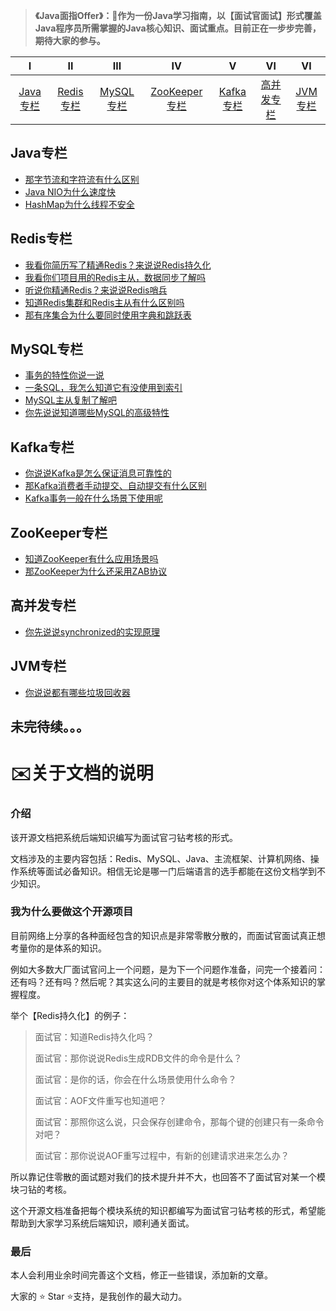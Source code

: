 > **《Java面指Offer》：🌱作为一份Java学习指南，以【面试官面试】形式覆盖Java程序员所需掌握的Java核心知识、面试重点。目前正在一步步完善，期待大家的参与。**

| Ⅰ  | Ⅱ | Ⅲ | Ⅳ | Ⅴ | Ⅵ | Ⅵ |
| :--------: | :----------: | :-----------: | :---------: | :---------: | :---------: | :---------:|
| [Java专栏]() | [Redis专栏]() | [MySQL专栏]() |[ZooKeeper专栏]() | [Kafka专栏]() | [高并发专栏]() | [JVM专栏]() |



## Java专栏

- [那字节流和字符流有什么区别](https://github.com/hdgaadd/JavaGetOffer/blob/master/Java专栏/Java%20IO/JavaIO%E6%B5%81.md)
- [Java NIO为什么速度快](https://github.com/hdgaadd/JavaGetOffer/blob/master/Java专栏/Java%20NIO/Java%20NIO.md)
- [HashMap为什么线程不安全](https://github.com/hdgaadd/JavaGetOffer/blob/master/Java%E4%B8%93%E6%A0%8F/HasMap%E5%BA%95%E5%B1%82%E5%8E%9F%E7%90%86/HasMap%E5%BA%95%E5%B1%82%E5%8E%9F%E7%90%86.md)

## Redis专栏

- [我看你简历写了精通Redis？来说说Redis持久化](https://github.com/hdgaadd/JavaGetOffer/blob/master/Redis专栏/Redis%E6%8C%81%E4%B9%85%E5%8C%96/Redis%E6%8C%81%E4%B9%85%E5%8C%96.md)
- [我看你们项目用的Redis主从，数据同步了解吗](https://github.com/hdgaadd/JavaGetOffer/blob/master/Redis专栏/Redis%E6%95%B0%E6%8D%AE%E5%90%8C%E6%AD%A5/Redis%E6%95%B0%E6%8D%AE%E5%90%8C%E6%AD%A5.md)
- [听说你精通Redis？来说说Redis哨兵](https://github.com/hdgaadd/JavaGetOffer/blob/master/Redis专栏/Redis%E5%93%A8%E5%85%B5/Redis%E5%93%A8%E5%85%B5.md)
- [知道Redis集群和Redis主从有什么区别吗](https://github.com/hdgaadd/JavaGetOffer/blob/master/Redis专栏/Redis%E9%9B%86%E7%BE%A4/Redis%E9%9B%86%E7%BE%A4.MD)
- [那有序集合为什么要同时使用字典和跳跃表](https://github.com/hdgaadd/JavaGetOffer/blob/master/Redis专栏/Redis%E5%BA%95%E5%B1%82%E6%95%B0%E6%8D%AE%E7%BB%93%E6%9E%84/Redis%E5%BA%95%E5%B1%82%E6%95%B0%E6%8D%AE%E7%BB%93%E6%9E%84.md)

## MySQL专栏

- [事务的特性你说一说](https://github.com/hdgaadd/JavaGetOffer/blob/master/MySQL专栏/MySQL%E4%BA%8B%E5%8A%A1/MySQL%E4%BA%8B%E5%8A%A1.md)
- [一条SQL，我怎么知道它有没使用到索引](https://github.com/hdgaadd/JavaGetOffer/blob/master/MySQL专栏/MySQL%E7%B4%A2%E5%BC%95/MySQL%E7%B4%A2%E5%BC%95.md)
- [MySQL主从复制了解吧](https://github.com/hdgaadd/JavaGetOffer/blob/master/MySQL专栏/MySQL%E4%B8%BB%E4%BB%8E%E5%A4%8D%E5%88%B6/MySQL%E4%B8%BB%E4%BB%8E%E5%A4%8D%E5%88%B6.md)
- [你先说说知道哪些MySQL的高级特性](https://github.com/hdgaadd/JavaGetOffer/blob/master/MySQL专栏/MySQL%E9%AB%98%E7%BA%A7%E7%89%B9%E6%80%A7/MySQL%E9%AB%98%E7%BA%A7%E7%89%B9%E6%80%A7.md)

## Kafka专栏

- [你说说Kafka是怎么保证消息可靠性的](https://github.com/hdgaadd/JavaGetOffer/blob/master/Kafka专栏/Kafka%E6%B6%88%E6%81%AF%E5%8F%AF%E9%9D%A0%E6%80%A7/Kafka%E6%B6%88%E6%81%AF%E5%8F%AF%E9%9D%A0%E6%80%A7.md)
- [那Kafka消费者手动提交、自动提交有什么区别](https://github.com/hdgaadd/JavaGetOffer/tree/master/Kafka专栏/Kafka%E7%94%9F%E4%BA%A7%E8%80%85%E6%B6%88%E8%B4%B9%E8%80%85)
- [Kafka事务一般在什么场景下使用呢](https://github.com/hdgaadd/JavaGetOffer/blob/master/Kafka专栏/Kafka%E4%BA%8B%E5%8A%A1/Kafka%E4%BA%8B%E5%8A%A1.md)

## ZooKeeper专栏

- [知道ZooKeeper有什么应用场景吗](https://github.com/hdgaadd/JavaGetOffer/blob/master/ZooKeeper专栏/ZooKeeper%E5%BA%94%E7%94%A8%E5%9C%BA%E6%99%AF/ZooKeeper%E5%BA%94%E7%94%A8%E5%9C%BA%E6%99%AF.md)
- [那ZooKeeper为什么还采用ZAB协议](https://github.com/hdgaadd/JavaGetOffer/blob/master/ZooKeeper专栏/ZAB%E5%8D%8F%E8%AE%AE/ZAB%E5%8D%8F%E8%AE%AE.md)

## 高并发专栏

- [你先说说synchronized的实现原理](https://github.com/hdgaadd/JavaGetOffer/blob/master/%E5%A4%9A%E7%BA%BF%E7%A8%8B专栏/Java%E5%B9%B6%E5%8F%91%E7%BC%96%E7%A8%8B%E7%9A%84%E5%BA%95%E5%B1%82/Java%E5%B9%B6%E5%8F%91%E7%BC%96%E7%A8%8B%E7%9A%84%E5%BA%95%E5%B1%82.md)

## JVM专栏

- [你说说都有哪些垃圾回收器](https://github.com/hdgaadd/JavaGetOffer/blob/master/JVM专栏/JVM%E5%9E%83%E5%9C%BE%E5%9B%9E%E6%94%B6/JVM%E5%9E%83%E5%9C%BE%E5%9B%9E%E6%94%B6.md)

## 未完待续。。。



# ✉️关于文档的说明

### 介绍

该开源文档把系统后端知识编写为面试官刁钻考核的形式。

文档涉及的主要内容包括：Redis、MySQL、Java、主流框架、计算机网络、操作系统等面试必备知识。相信无论是哪一门后端语言的选手都能在这份文档学到不少知识。

### 我为什么要做这个开源项目

目前网络上分享的各种面经包含的知识点是非常零散分散的，而面试官面试真正想考量你的是体系的知识。

例如大多数大厂面试官问上一个问题，是为下一个问题作准备，问完一个接着问：还有吗？还有吗？然后呢？其实这么问的主要目的就是考核你对这个体系知识的掌握程度。

举个【Redis持久化】的例子：

> 面试官：知道Redis持久化吗？
>
> 面试官：那你说说Redis生成RDB文件的命令是什么？
>
> 面试官：是你的话，你会在什么场景使用什么命令？
>
> 面试官：AOF文件重写也知道吧？
>
> 面试官：那照你这么说，只会保存创建命令，那每个键的创建只有一条命令对吧？
>
> 面试官：那你说说AOF重写过程中，有新的创建请求进来怎么办？

所以靠记住零散的面试题对我们的技术提升并不大，也回答不了面试官对某一个模块刁钻的考核。

这个开源文档准备把每个模块系统的知识都编写为面试官刁钻考核的形式，希望能帮助到大家学习系统后端知识，顺利通关面试。

### 最后

本人会利用业余时间完善这个文档，修正一些错误，添加新的文章。

大家的 ⭐️ Star ⭐️支持，是我创作的最大动力。
